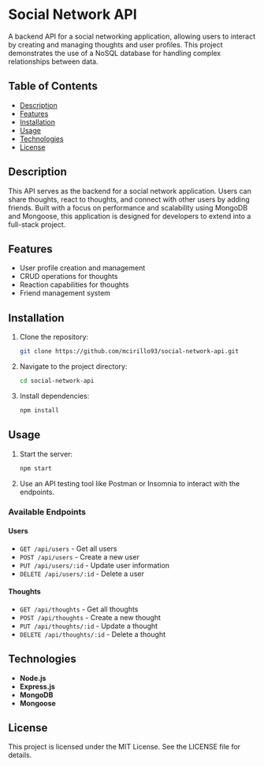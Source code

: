 # Social Network API

A backend API for a social networking application, allowing users to interact by creating and managing thoughts and user profiles. This project demonstrates the use of a NoSQL database for handling complex relationships between data.

## Table of Contents

- [Description](#description)
- [Features](#features)
- [Installation](#installation)
- [Usage](#usage)
- [Technologies](#technologies)
- [License](#license)

## Description

This API serves as the backend for a social network application. Users can share thoughts, react to thoughts, and connect with other users by adding friends. Built with a focus on performance and scalability using MongoDB and Mongoose, this application is designed for developers to extend into a full-stack project.

## Features

- User profile creation and management
- CRUD operations for thoughts
- Reaction capabilities for thoughts
- Friend management system

## Installation

1. Clone the repository:
   ```bash
   git clone https://github.com/mcirillo93/social-network-api.git
   ```
2. Navigate to the project directory:
   ```bash
   cd social-network-api
   ```
3. Install dependencies:
   ```bash
   npm install
   ```

## Usage

1. Start the server:
   ```bash
   npm start
   ```
2. Use an API testing tool like Postman or Insomnia to interact with the endpoints.

### Available Endpoints

#### Users
- `GET /api/users` - Get all users
- `POST /api/users` - Create a new user
- `PUT /api/users/:id` - Update user information
- `DELETE /api/users/:id` - Delete a user

#### Thoughts
- `GET /api/thoughts` - Get all thoughts
- `POST /api/thoughts` - Create a new thought
- `PUT /api/thoughts/:id` - Update a thought
- `DELETE /api/thoughts/:id` - Delete a thought

## Technologies

- **Node.js**
- **Express.js**
- **MongoDB**
- **Mongoose**

## License

This project is licensed under the MIT License. See the LICENSE file for details.
